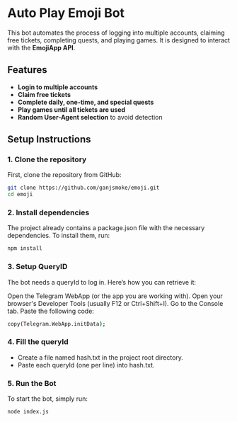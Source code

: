 # Auto Play Emoji Bot

This bot automates the process of logging into multiple accounts, claiming free tickets, completing quests, and playing games. It is designed to interact with the **EmojiApp API**.

## Features
- **Login to multiple accounts**
- **Claim free tickets**
- **Complete daily, one-time, and special quests**
- **Play games until all tickets are used**
- **Random User-Agent selection** to avoid detection

## Setup Instructions

### 1. Clone the repository

First, clone the repository from GitHub:

```bash
git clone https://github.com/ganjsmoke/emoji.git
cd emoji
```

### 2. Install dependencies
The project already contains a package.json file with the necessary dependencies. To install them, run:
```bash
npm install
```

### 3. Setup QueryID
The bot needs a queryId to log in. Here’s how you can retrieve it:

Open the Telegram WebApp (or the app you are working with).
Open your browser's Developer Tools (usually F12 or Ctrl+Shift+I).
Go to the Console tab.
Paste the following code:
```bash
copy(Telegram.WebApp.initData);
```

### 4. Fill the queryId
- Create a file named hash.txt in the project root directory.
- Paste each queryId (one per line) into hash.txt.

### 5. Run the Bot
To start the bot, simply run:
```bash
node index.js
```
